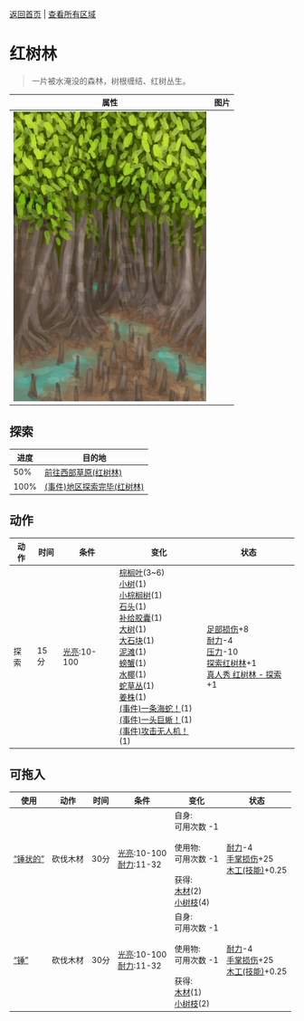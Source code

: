 [返回首页](index.md)   |  [查看所有区域](area.md)
# 红树林  
> 一片被水淹没的森林，树根缠结、红树丛生。  
  
  属性  |   图片   
 ----  |  ----:   
   |  ![](Sprite/Mangroves.png)   
  
## 探索  
进度  |  目的地  
----  |  ----  
50%  |  [前往西部草原(红树林)](Path_MangrovesToGrasslandsW.md)  
100%  |  [(事件)地区探索完毕(红树林)](Event_MangrovesExplored.md)  
## 动作  
动作  |  时间  |  条件  |  变化  |  状态  
----  |  ----  |  ----  |  ----  |  ----  
探索  |  15分  |  [光亮](Light.md):10-100  |  [棕榈叶](PalmFronds.md)(3~6)<br>[小树](SmallTree.md)(1)<br>[小棕榈树](SmallPalm.md)(1)<br>[石头](Stone.md)(1)<br>[补给胶囊](TV_SupplyCapsule.md)(1)<br>[大树](LargeTree.md)(1)<br>[大石块](StoneHeavy.md)(1)<br>[泥滩](MudDeposit.md)(1)<br>[螃蟹](Crab.md)(1)<br>[水椰](NipaPalm.md)(1)<br>[蛇草丛](SnakegrassPatch.md)(1)<br>[姜株](GingerPlant.md)(1)<br>[(事件)一条海蛇！](Event_SeaKraitStep.md)(1)<br>[(事件)一头巨蜥！](Event_MonitorFight.md)(1)<br>[(事件)攻击无人机！](Event_DroneFight.md)(1)  |  [足部损伤](FootDamage.md)+8<br>[耐力](Stamina.md)-4<br>[压力](Stress.md)-10<br>[探索红树林](Exploration_Mangroves.md)+1<br>[真人秀 红树林 - 探索](TV_MangrovesExplore.md)+1  
## 可拖入  
使用  |  动作  |  时间  |  条件  |  变化  |  状态  
----  |  ----  |  ----  |  ----  |  ----  |  ----  
[“锤状的”](tag_AxeAdv.md)  |  砍伐木材  |  30分  |  [光亮](Light.md):10-100<br>[耐力](Stamina.md):11-32  |  自身:<br>可用次数  -1<br><br>使用物:<br>可用次数  -1<br><br>获得:<br>[木材](Wood.md)(2)<br>[小树枝](Sticks.md)(4)<br>  |  [耐力](Stamina.md)-4<br>[手掌损伤](HandDamage.md)+25<br>[木工(技能)](Skill_Woodworking.md)+0.25  
[“锤”](tag_Axe.md)  |  砍伐木材  |  30分  |  [光亮](Light.md):10-100<br>[耐力](Stamina.md):11-32  |  自身:<br>可用次数  -1<br><br>使用物:<br>可用次数  -1<br><br>获得:<br>[木材](Wood.md)(1)<br>[小树枝](Sticks.md)(2)<br>  |  [耐力](Stamina.md)-4<br>[手掌损伤](HandDamage.md)+25<br>[木工(技能)](Skill_Woodworking.md)+0.25  

